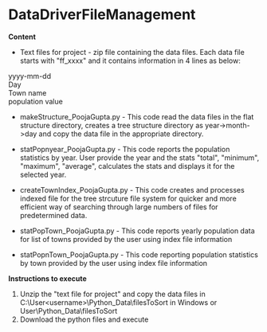 # DataDriverFileManagement


**Content**

- Text files for project - zip file containing the data files. Each data file starts with "ff_xxxx" and it contains information in 4 lines as below:

yyyy-mm-dd <br />
Day <br />
Town name <br />
population value <br />

- makeStructure_PoojaGupta.py - This code read the data files in the flat structure directory, creates a tree structure directory as year->month->day and copy the data file in the appropriate directory.

- statPopnyear_PoojaGupta.py - This code reports the population statistics by year. User provide the year and the stats "total", "minimum", "maximum", "average", calculates the stats and displays it for the selected year.

- createTownIndex_PoojaGupta.py - This code creates and processes indexed file for the tree strcuture file system for quicker and more efficient way of searching through large numbers of files for predetermined data.

- statPopTown_PoojaGupta.py - This code reports yearly population data for list of towns provided by the user using index file information

- statPopnTown_PoojaGupta.py - This code reporting population statistics by town provided by the user using index file information

**Instructions to execute**
1) Unzip the "text file for project" and copy the data files in C:\User\<username>\Python_Data\filesToSort in Windows or User\Python_Data\filesToSort
2) Download the python files and execute
